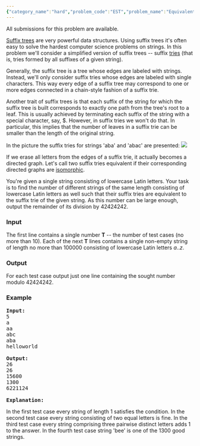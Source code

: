 ```yaml
---
{"category_name":"hard","problem_code":"EST","problem_name":"Equivalent Suffix Tries","languages_supported":{"0":"ADA","1":"ASM","2":"BASH","3":"BF","4":"C","5":"C99 strict","6":"CAML","7":"CLOJ","8":"CLPS","9":"CPP 4.3.2","10":"CPP 4.9.2","11":"CPP14","12":"CS2","13":"D","14":"ERL","15":"FORT","16":"FS","17":"GO","18":"HASK","19":"ICK","20":"ICON","21":"JAVA","22":"JS","23":"LISP clisp","24":"LISP sbcl","25":"LUA","26":"NEM","27":"NICE","28":"NODEJS","29":"PAS fpc","30":"PAS gpc","31":"PERL","32":"PERL6","33":"PHP","34":"PIKE","35":"PRLG","36":"PYTH","37":"PYTH 3.4","38":"RUBY","39":"SCALA","40":"SCM guile","41":"SCM qobi","42":"ST","43":"TCL","44":"TEXT","45":"WSPC"},"max_timelimit":5,"source_sizelimit":50000,"problem_author":"gennady.korotkevich","problem_tester":"laycurse","date_added":"6-06-2012","tags":{"0":"gennady","1":"hard","2":"hashing","3":"july12","4":"strings"},"editorial_url":"http://discuss.codechef.com/problems/EST","time":{"view_start_date":1342000283,"submit_start_date":1342000283,"visible_start_date":1341999849,"end_date":1735669800},"layout":"problem"}
---
```

<span class="solution-visible-txt">All submissions for this problem are available.</span><p><a href="http://en.wikipedia.org/wiki/Suffix_tree">Suffix trees</a> are very powerful data structures. Using suffix trees it's often easy to solve the hardest computer science problems on strings. In this problem we'll consider a simplified version of suffix trees -- suffix <a href="http://en.wikipedia.org/wiki/Trie">tries</a> (that is, tries formed by all suffixes of a given string).

</p><p>Generally, the suffix tree is a tree whose edges are labeled with strings. Instead, we'll only consider suffix tries whose edges are labeled with single characters. This way every edge of a suffix tree may correspond to one or more edges connected in a chain-style fashion of a suffix trie.

</p><p>Another trait of suffix trees is that each suffix of the string for which the suffix tree is built corresponds to exactly one path from the tree's root to a leaf. This is usually achieved by terminating each suffix of the string with a special character, say, $. However, in suffix tries we won't do that. In particular, this implies that the number of leaves in a suffix trie can be smaller than the length of the original string.

</p><p>In the picture the suffix tries for strings 'aba' and 'abac' are presented:

<img src="http://www.codechef.com/download/pic.PNG" />

</p><p>If we erase all letters from the edges of a suffix trie, it actually becomes a directed graph. Let's call two suffix tries equivalent if their corresponding directed graphs are <a href="http://en.wikipedia.org/wiki/Graph_isomorphism">isomorphic</a>.

</p><p>You're given a single string consisting of lowercase Latin letters. Your task is to find the number of different strings of the same length consisting of lowercase Latin letters as well such that their suffix tries are equivalent to the suffix trie of the given string. As this number can be large enough, output the remainder of its division by 42424242.

<h3>Input</h3>
</p><p>The first line contains a single number <b>T</b> -- the number of test cases (no more than 10). Each of the next <b>T</b> lines contains a single non-empty string of length no more than 100000 consisting of lowercase Latin letters <i>a</i>..<i>z</i>.

<h3>Output</h3>
</p><p>For each test case output just one line containing the sought number modulo 42424242.

<h3>Example</h3>

<pre>
<b>Input:</b>
5
a
aa
abc
aba
helloworld

<b>Output:</b>
26
26
15600
1300
6221124

<b>Explanation:</b>
</pre>
</p><p>In the first test case every string of length 1 satisfies the condition. In the second test case every string consisting of two equal letters is fine. In the third test case every string comprising three pairwise distinct letters adds 1 to the answer. In the fourth test case string 'bee' is one of the 1300 good strings.</p>